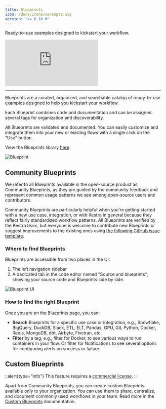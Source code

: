 ```yaml
---
title: Blueprints
icon: /docs/icons/concepts.svg
version: ">= 0.10.0"
---
```


Ready-to-use examples designed to kickstart your workflow.

<div class="video-container">
  <iframe src="https://www.youtube.com/embed/5mvYVLKLzGk?si=Ga4ndYv_pI3NIlLK" title="YouTube video player" frameborder="0" allow="accelerometer; autoplay; clipboard-write; encrypted-media; gyroscope; picture-in-picture; web-share" referrerpolicy="strict-origin-when-cross-origin" allowfullscreen></iframe>
</div>

---

Blueprints are a curated, organized, and searchable catalog of ready-to-use examples designed to help you kickstart your workflow.

Each Blueprint combines code and documentation and can be assigned several tags for organization and discoverability.

All Blueprints are validated and documented. You can easily customize and integrate them into your new or existing flows with a single click on the "Use" button.

View the Blueprints library [here](/blueprints).

![Blueprint](../../user-interface-guide/blueprints.png)

## Community Blueprints

We refer to all Blueprints available in the open-source product as Community Blueprints, as they are guided by the community feedback and represent common usage patterns we see among open-source users and contributors.

Community Blueprints are particularly helpful when you're getting started with a new use case, integration, or with Kestra in general because they reflect fairly standardized workflow patterns. All Blueprints are verified by the Kestra team, but everyone is welcome to contribute new Blueprints or suggest improvements to the existing ones using [the following GitHub issue template](https://github.com/kestra-io/kestra/issues/new?assignees=&labels=blueprint&projects=&template=blueprint.yml).

### Where to find Blueprints

Blueprints are accessible from two places in the UI:

1. The left navigation sidebar
2. A dedicated tab in the code editor named "Source and blueprints", showing your source code and Blueprints side by side.

![Blueprint UI](../../user-interface-guide/blueprints2.png)


### How to find the right Blueprint

Once you are on the Blueprints page, you can:

- **Search** Blueprints for a specific use case or integration, e.g., Snowflake, BigQuery, DuckDB, Slack, ETL, ELT, Pandas, GPU, Git, Python, Docker, Redis, MongoDB, dbt, Airbyte, Fivetran, etc.
- **Filter** by a tag, e.g., filter for Docker, to see various ways to run containers in your flow. Or filter for Notifications to see several options for configuring alerts on success or failure.

## Custom Blueprints

::alert{type="info"}
This feature requires a [commercial license](/pricing).
::

Apart from Community Blueprints, you can create custom Blueprints available only to your organization. You can use them to share, centralize, and document commonly used workflows in your team. Read more in the [Custom Blueprints](../06.enterprise/custom-blueprints.md) documentation.
